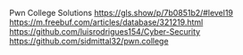 Pwn College Solutions 
https://gls.show/p/7b0851b2/#level19
https://m.freebuf.com/articles/database/321219.html
https://github.com/luisrodrigues154/Cyber-Security
https://github.com/sidmittal32/pwn.college
